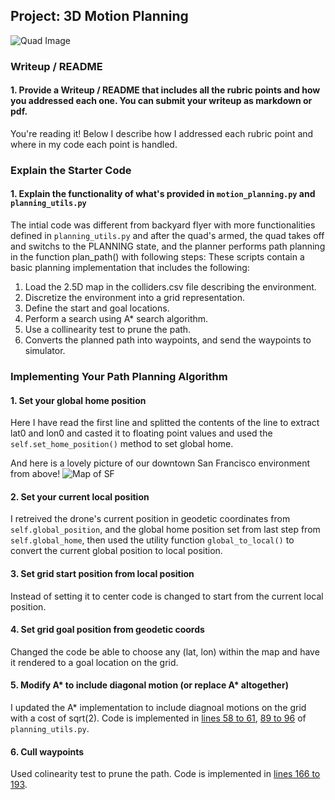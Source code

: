 ## Project: 3D Motion Planning
![Quad Image](./misc/enroute.png)

### Writeup / README

#### 1. Provide a Writeup / README that includes all the rubric points and how you addressed each one.  You can submit your writeup as markdown or pdf.  

You're reading it! Below I describe how I addressed each rubric point and where in my code each point is handled.

### Explain the Starter Code

#### 1. Explain the functionality of what's provided in `motion_planning.py` and `planning_utils.py`
The intial code was different from backyard flyer with more functionalities defined in `planning_utils.py` and after the quad's armed, the quad takes off and switchs to the PLANNING state, and the planner performs path planning in the function plan_path() with following steps:
These scripts contain a basic planning implementation that includes the following:
1. Load the 2.5D map in the colliders.csv file describing the environment.
2. Discretize the environment into a grid representation.
3. Define the start and goal locations.
4. Perform a search using A* search algorithm.
5. Use a collinearity test to prune the path.
6. Converts the planned path into waypoints, and send the waypoints to simulator.

### Implementing Your Path Planning Algorithm

#### 1. Set your global home position
Here I have read the first line and splitted the contents of the line to extract lat0 and lon0 and casted it to floating point values and used the `self.set_home_position()` method to set global home.


And here is a lovely picture of our downtown San Francisco environment from above!
![Map of SF](./misc/map.png)

#### 2. Set your current local position
I retreived the drone's current position in geodetic coordinates from `self.global_position`, and the global home position set from last step from `self.global_home`, then used the utility function `global_to_local()` to convert the current global position to local position.


#### 3. Set grid start position from local position
Instead of setting it to center code is changed to start from the current local position.

#### 4. Set grid goal position from geodetic coords
Changed the code be able to choose any (lat, lon) within the map and have it rendered to a goal location on the grid.

#### 5. Modify A* to include diagonal motion (or replace A* altogether)
I updated the A* implementation to include diagnoal motions on the grid with a cost of sqrt(2). Code is implemented in [lines 58 to 61](planning_utils.py#L58-L61), [89 to 96](planning_utils.py#L89-L96) of `planning_utils.py`.

#### 6. Cull waypoints 
Used colinearity test to prune the path. Code is implemented in [lines 166 to 193](planning_utils.py#L166-L193).




